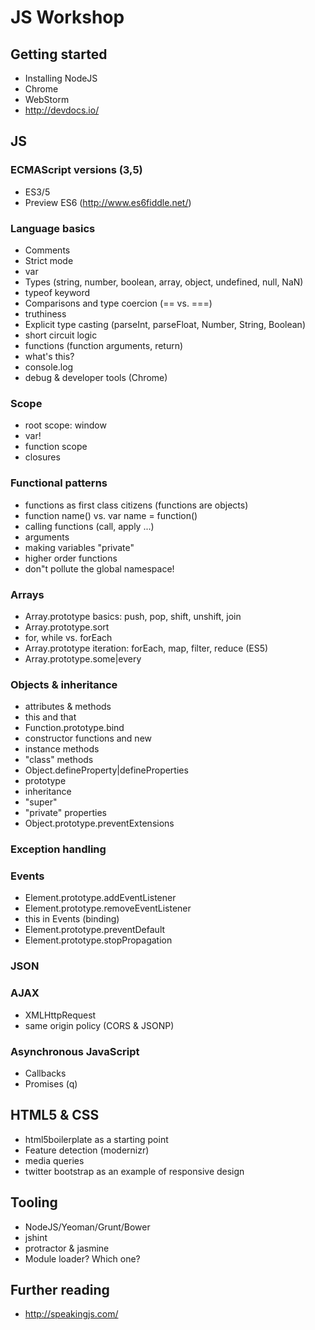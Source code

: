 # JS Workshop

## Getting started

* Installing NodeJS
* Chrome
* WebStorm
* http://devdocs.io/

## JS

### ECMAScript versions (3,5)

* ES3/5
* Preview ES6 (http://www.es6fiddle.net/)


### Language basics

* Comments
* Strict mode
* var
* Types (string, number, boolean, array, object, undefined, null, NaN)
* typeof keyword
* Comparisons and type coercion (== vs. ===)
* truthiness
* Explicit type casting (parseInt, parseFloat, Number, String, Boolean)
* short circuit logic
* functions (function arguments, return)
* what's this?
* console.log
* debug & developer tools (Chrome)


### Scope

* root scope: window
* var!
* function scope
* closures


### Functional patterns

* functions as first class citizens (functions are objects)
* function name() vs. var name = function()
* calling functions (call, apply ...)
* arguments
* making variables "private"
* higher order functions
* don"t pollute the global namespace!


### Arrays

* Array.prototype basics: push, pop, shift, unshift, join
* Array.prototype.sort
* for, while vs. forEach
* Array.prototype iteration: forEach, map, filter, reduce (ES5)
* Array.prototype.some|every


### Objects & inheritance

* attributes & methods
* this and that
* Function.prototype.bind
* constructor functions and new
* instance methods
* "class" methods
* Object.defineProperty|defineProperties
* prototype
* inheritance
* "super"
* "private" properties
* Object.prototype.preventExtensions


### Exception handling


### Events

* Element.prototype.addEventListener
* Element.prototype.removeEventListener
* this in Events (binding)
* Element.prototype.preventDefault
* Element.prototype.stopPropagation


### JSON


### AJAX

* XMLHttpRequest
* same origin policy (CORS & JSONP)


### Asynchronous JavaScript

* Callbacks
* Promises (q)



## HTML5 & CSS

* html5boilerplate as a starting point
* Feature detection (modernizr)
* media queries
* twitter bootstrap as an example of responsive design


## Tooling

* NodeJS/Yeoman/Grunt/Bower
* jshint
* protractor & jasmine
* Module loader? Which one?

## 

## Further reading

* http://speakingjs.com/
